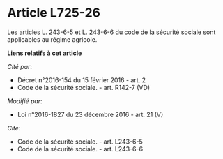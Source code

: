 # Article L725-26

Les articles L. 243-6-5 et L. 243-6-6 du code de la sécurité sociale sont applicables au régime agricole.

**Liens relatifs à cet article**

_Cité par_:

  - Décret n°2016-154 du 15 février 2016 - art. 2
  - Code de la sécurité sociale. - art. R142-7 (VD)

_Modifié par_:

  - Loi n°2016-1827 du 23 décembre 2016 - art. 21 (V)

_Cite_:

  - Code de la sécurité sociale. - art. L243-6-5
  - Code de la sécurité sociale. - art. L243-6-6
